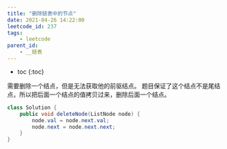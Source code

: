 ```yaml
---
title: "删除链表中的节点"
date: 2021-04-26 14:22:00
leetcode_id: 237
tags:
    - leetcode
parent_id:
    - __链表
---
```


* toc
{:toc}

需要删除一个结点，但是无法获取他的前驱结点。 题目保证了这个结点不是尾结点，所以把后面一个结点的值拷贝过来，删除后面一个结点。

```java
class Solution {
    public void deleteNode(ListNode node) {
        node.val = node.next.val;
        node.next = node.next.next;
    }
}
```
